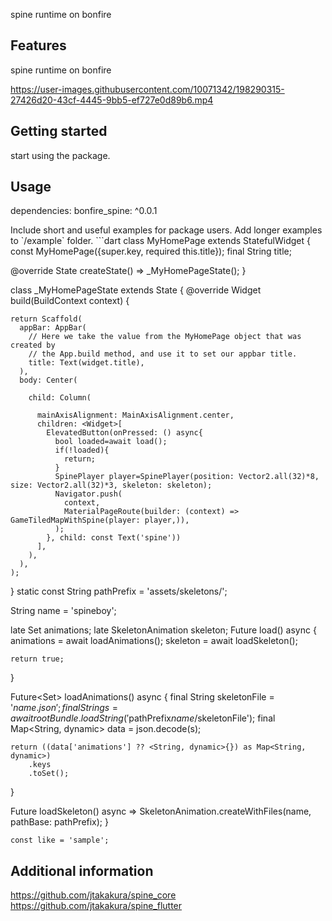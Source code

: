 <!--
This README describes the package. If you publish this package to pub.dev,
this README's contents appear on the landing page for your package.

For information about how to write a good package README, see the guide for
[writing package pages](https://dart.dev/guides/libraries/writing-package-pages).

For general information about developing packages, see the Dart guide for
[creating packages](https://dart.dev/guides/libraries/create-library-packages)
and the Flutter guide for
[developing packages and plugins](https://flutter.dev/developing-packages).
-->

spine runtime on bonfire

## Features

spine runtime on bonfire

https://user-images.githubusercontent.com/10071342/198290315-27426d20-43cf-4445-9bb5-ef727e0d89b6.mp4
## Getting started

start using the package.

## Usage
<p>
dependencies:
  bonfire_spine: ^0.0.1
</p>
Include short and useful examples for package users. Add longer examples
to `/example` folder.
```dart
class MyHomePage extends StatefulWidget {
  const MyHomePage({super.key, required this.title});
  final String title;

@override
State<MyHomePage> createState() => _MyHomePageState();
}

class _MyHomePageState extends State<MyHomePage> {
@override
Widget build(BuildContext context) {

    return Scaffold(
      appBar: AppBar(
        // Here we take the value from the MyHomePage object that was created by
        // the App.build method, and use it to set our appbar title.
        title: Text(widget.title),
      ),
      body: Center(

        child: Column(

          mainAxisAlignment: MainAxisAlignment.center,
          children: <Widget>[
            ElevatedButton(onPressed: () async{
              bool loaded=await load();
              if(!loaded){
                return;
              }
              SpinePlayer player=SpinePlayer(position: Vector2.all(32)*8, size: Vector2.all(32)*3, skeleton: skeleton);
              Navigator.push(
                context,
                MaterialPageRoute(builder: (context) => GameTiledMapWithSpine(player: player,)),
              );
            }, child: const Text('spine'))
          ],
        ),
      ),
    );
}
static const String pathPrefix = 'assets/skeletons/';

String name = 'spineboy';

late Set<String> animations;
late SkeletonAnimation skeleton;
Future<bool> load() async {
animations = await loadAnimations();
skeleton = await loadSkeleton(); 

    return true;
}

Future<Set<String>> loadAnimations() async {
final String skeletonFile = '$name.json'; 
final String s = await rootBundle.loadString('$pathPrefix$name/$skeletonFile'); 
final Map<String, dynamic> data = json.decode(s);

    return ((data['animations'] ?? <String, dynamic>{}) as Map<String, dynamic>)
        .keys
        .toSet(); 
}

Future<SkeletonAnimation> loadSkeleton() async =>
SkeletonAnimation.createWithFiles(name, pathBase: pathPrefix); 
}

```
const like = 'sample';
```

## Additional information

https://github.com/jtakakura/spine_core<br>
https://github.com/jtakakura/spine_flutter